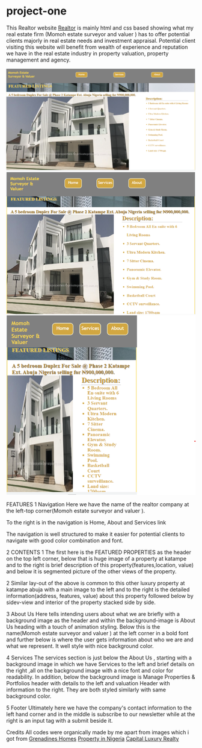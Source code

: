﻿# project-one
This Realtor website [Realtor](https://dussy42.github.io/project-one/) is mainly html and css based showing what my real estate firm (Momoh estate surveyor and valuer ) has to offer potential clients majorly in real estate needs and investment appraisal. Potential client visiting this website will benefit from wealth of experience and reputation we have in the real estate industry in property valuation, property management and agency.

![Screenshot1440px](documentation/Screenshot1440px.png)
![Screenshot768px](documentation/Screenshot768px.png)
![Screenshot425px](documentation/Screenshot425px.png)

FEATURES
1 Navigation
Here we have the name of the realtor company at the left-top corner(Momoh estate surveyor and valuer ). 

To the right is in the navigation is Home, About and Services link

The navigation is well structured to make it easier for potential clients to navigate with good color combination and font.


2 CONTENTS
1 The first here is the 
FEATURED PROPERTIES as the header on the top left corner, below that is huge image of a property at katampe and to the right is brief description of this property(features,location, value) and below it is segmented picture of the other views of the property. 

2 Similar lay-out of the above is common to this other luxury property at katampe abuja with a main image to the left and to the right is the detailed information(address, features, value) about this property followed below by sidev-view and interior of the property stacked side by side. 

3 About Us
 Here tells intending users about what we are briefly with a background image as the header and within the background-image is About Us heading with a touch of animation styling. Below this is the name(Momoh estate surveyor and valuer )  at the left corner in a bold font and further below is where the user gets information about who we are and what we represent. It well style with nice background color.

 4 Services
  The services section is just below the About Us , starting with a background image in which we have Services to the left and brief details on the right ,all on the background image with a nice font and color for readability. In addition, below the background image is Manage Properties & Portfolios header with details to the left and valuation Header with information to the right. They are both styled similarly with same background color.
  
  5 Footer
  Ultimately here we have the company's contact information to the left hand corner and in the middle is subscribe to our newsletter while at the right is an input tag with a submit beside it.

  Credits
  All codes were organically made by me apart from images which i got from [Grenadines Homes](https://grenadineshomes.com/) [Property in Nigeria](https://www.privateproperty.com.ng/ )  [Capital Luxury Realty](https://capitalluxury.com/)
